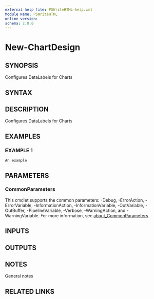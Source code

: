 ```yaml
---
external help file: PSWriteHTML-help.xml
Module Name: PSWriteHTML
online version:
schema: 2.0.0
---
```


# New-ChartDesign

## SYNOPSIS
Configures DataLabels for Charts

## SYNTAX

## DESCRIPTION
Configures DataLabels for Charts

## EXAMPLES

### EXAMPLE 1
```
An example
```

## PARAMETERS

### CommonParameters
This cmdlet supports the common parameters: -Debug, -ErrorAction, -ErrorVariable, -InformationAction, -InformationVariable, -OutVariable, -OutBuffer, -PipelineVariable, -Verbose, -WarningAction, and -WarningVariable. For more information, see [about_CommonParameters](http://go.microsoft.com/fwlink/?LinkID=113216).

## INPUTS

## OUTPUTS

## NOTES
General notes

## RELATED LINKS
